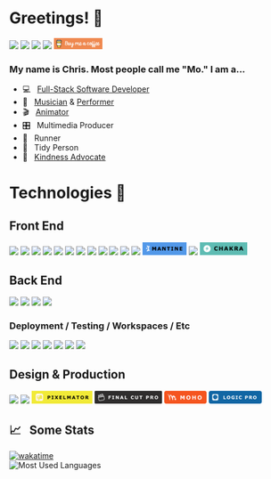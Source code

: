 # Greetings! 👋 

[<img src="https://img.shields.io/badge/LinkedIn-0077B5?style=for-the-badge&logo=linkedin&logoColor=white" height="20px" />](https://www.linkedin.com/in/chrismochinski/)
[<img src="https://img.shields.io/badge/Instagram-E4405F?style=for-the-badge&logo=instagram&logoColor=white" height="20px" />](https://www.instagram.com/chrismochinski/)
[<img src="https://img.shields.io/badge/YouTube-FF0000?style=for-the-badge&logo=youtube&logoColor=white" height="20px" />](https://www.youtube.com/channel/UCBHoYbMWVGz_hlysLXMwVJw)
[<img src="https://img.shields.io/badge/Twitter-1DA1F2?style=for-the-badge&logo=twitter&logoColor=white" height="20px" />](https://twitter.com/holymosesmusic)
<a href="https://www.buymeacoffee.com/chrismochinski"><img src="https://raw.githubusercontent.com/chrismochinski/github-badges/main/buy-me-a-coffee-badge.png" height="20px" /></a>

### My name is Chris. Most people call me "Mo." I am a...


- 💻 &nbsp; <a href="https://chrismochinski.github.io/">Full-Stack Software Developer</a>
- 🎸 &nbsp; <a href="https://www.raddaradda.com/">Musician</a> &amp; <a href="https://www.junkfm.com/">Performer</a>
- 🎬 &nbsp; <a href="https://youtu.be/vnktXHBvE8s">Animator</a>
- 🎛️ &nbsp; Multimedia Producer
- 🏃 &nbsp; Runner
- 🧹 &nbsp; Tidy Person 
- 🙌 &nbsp; <a href="https://characterstrong.com/" target="_blank">Kindness Advocate</a>

# Technologies 🚀

## Front End 

<p float="left">
<img src="https://img.shields.io/badge/React-20232A?style=for-the-badge&logo=react&logoColor=61DAFB" height="23px" />
<img src="https://img.shields.io/badge/JavaScript-323330?style=for-the-badge&logo=javascript&logoColor=F7DF1E" height="23px" />
<img src="https://img.shields.io/badge/TypeScript-007ACC?style=for-the-badge&logo=typescript&logoColor=white" height="23px" />

<img src="https://img.shields.io/badge/Redux-593D88?style=for-the-badge&logo=redux&logoColor=white" height="23px" />
  <img src="https://img.shields.io/badge/React_Router-CA4245?style=for-the-badge&logo=react-router&logoColor=white" height="23px" />
<img src="https://img.shields.io/badge/jQuery-0769AD?style=for-the-badge&logo=jquery&logoColor=white" height="23px" />
<img src="https://img.shields.io/badge/HTML5-E34F26?style=for-the-badge&logo=html5&logoColor=white" height="23px" />
<img src="https://img.shields.io/badge/CSS3-1572B6?style=for-the-badge&logo=css3&logoColor=white" height="23px" />
<img src="https://img.shields.io/badge/SASS-hotpink.svg?style=for-the-badge&logo=SASS&logoColor=white" height="23px" />
 <img src="https://img.shields.io/badge/Markdown-000000?style=for-the-badge&logo=markdown&logoColor=white" height="23px" />
<img src="https://img.shields.io/badge/Material--UI-0081CB?style=for-the-badge&logo=material-ui&logoColor=white" height="23px" />
  <img src="https://img.shields.io/badge/Tailwind_CSS-38B2AC?style=for-the-badge&logo=tailwind-css&logoColor=white" height="23px" />
   <img src="https://raw.githubusercontent.com/chrismochinski/github-badges/33cdbb32b3e4c0199d53aa715461d169c71fd233/mantine-github-shield.svg" height="23px" />
    <img src="https://img.shields.io/badge/styled--components-DB7093?style=for-the-badge&logo=styled-components&logoColor=white" height="23px" />
   <img src="https://raw.githubusercontent.com/chrismochinski/github-badges/0bdaa0e6c57f263a375898ee7532801519380fac/chakra-github-badge.svg" height="23px" />
  </p>


## Back End 
<p float="left">
<img src="https://img.shields.io/badge/PHP-777BB4?style=for-the-badge&logo=php&logoColor=white" height="23px" />
<img src="https://img.shields.io/badge/Node.js-43853D?style=for-the-badge&logo=node.js&logoColor=white" height="23px" />
<img src="https://img.shields.io/badge/Express.js-404D59?style=for-the-badge" height="23px" />
<img src="https://img.shields.io/badge/PostgreSQL-316192?style=for-the-badge&logo=postgresql&logoColor=white" height="23px" />
  </p>
  
  

  
### Deployment / Testing / Workspaces / Etc
<p float="left">
<img src="https://img.shields.io/badge/Testing%20Library-E33332.svg?style=for-the-badge&logo=Testing-Library&logoColor=white" height="23px" />
  <img src="https://img.shields.io/badge/Heroku-430098?style=for-the-badge&logo=heroku&logoColor=white" height="23px" />
  <img src="https://img.shields.io/badge/Amazon_AWS-232F3E?style=for-the-badge&logo=amazon-aws&logoColor=white" height="23px" />
<img src="https://img.shields.io/badge/Netlify-00C7B7.svg?style=for-the-badge&logo=Netlify&logoColor=white" height="23px" />
<img src="https://img.shields.io/badge/Vite-646CFF.svg?style=for-the-badge&logo=Vite&logoColor=white" height="23px" />
<img src="https://img.shields.io/badge/ESLint-4B32C3.svg?style=for-the-badge&logo=ESLint&logoColor=white" height="23px" />
  <img src="https://img.shields.io/badge/prettier-1A2C34?style=for-the-badge&logo=prettier&logoColor=F7BA3E" height="23px" />
   
</p>



  
  
## Design & Production 
<p float="left">
<img src="https://img.shields.io/badge/Figma-F24E1E?style=for-the-badge&logo=figma&logoColor=white" height="23px" />
<img src="https://aleen42.github.io/badges/src/photoshop.svg" height="23px" />
<img src="https://raw.githubusercontent.com/chrismochinski/github-badges/ef6af1262a70356a004b77760af7df4f1e2adf3b/pixelmator-github-shield.svg" height="23px" />
<img src="https://raw.githubusercontent.com/chrismochinski/github-badges/ef6af1262a70356a004b77760af7df4f1e2adf3b/fcp-github-shield.svg" height="23px" />
<img src="https://raw.githubusercontent.com/chrismochinski/github-badges/ef6af1262a70356a004b77760af7df4f1e2adf3b/moho-github-shield.svg" height="23px" />
<img src="https://raw.githubusercontent.com/chrismochinski/github-badges/6ef73d4ffcc4e2bf20e4991401682a054be5d527/lopic-pro-github-badge.svg" height="23px" />

  </p>


## 📈 &nbsp; Some Stats
[![wakatime](https://wakatime.com/badge/user/812e8698-33e9-47fa-b24f-06dc7edfe991.svg)](https://wakatime.com/@812e8698-33e9-47fa-b24f-06dc7edfe991)
<br />
![Most Used Languages](https://github-readme-stats.vercel.app/api/top-langs/?username=chrismochinski&theme=blue-green&custom_title=Making%20neat%20stuff%20with...)
<br />

